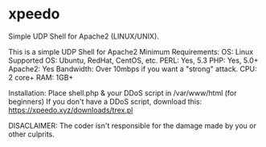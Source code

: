 # xpeedo
Simple UDP Shell for Apache2 (LINUX/UNIX).

This is a simple UDP Shell for Apache2
Minimum Requirements:
OS: Linux
Supported OS: Ubuntu, RedHat, CentOS, etc.
PERL: Yes, 5.3
PHP: Yes, 5.0+
Apache2: Yes
Bandwidth: Over 10mbps if you want a "strong" attack.
CPU: 2 core+
RAM: 1GB+

Installation:
Place shell.php & your DDoS script in /var/www/html (for beginners)
If you don't have a DDoS script, download this: https://xpeedo.xyz/downloads/trex.pl

DISACLAIMER: The coder isn't responsible for the damage made by you or other culprits.

